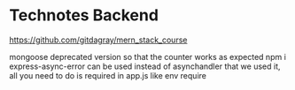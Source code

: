 # Technotes Backend

https://github.com/gitdagray/mern_stack_course

mongoose deprecated version so that the counter works as expected 
npm i express-async-error can be used instead of asynchandler that we used it, all you need to do is required in app.js like env require
